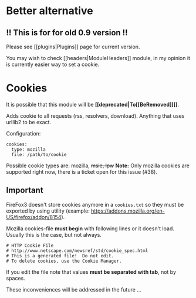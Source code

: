 # Better alternative

## !! This is for for old 0.9 version !!

Please see [[plugins|Plugins]] page for current version.

You may wish to check [[headers|ModuleHeaders]] module, in my opinion it is currently easier way to set a cookie.

# Cookies

It is possible that this module will be **[[deprecated|To[[BeRemoved]]]]**.

Adds cookie to all requests (rss, resolvers, download). Anything that uses urllib2 to be exact.

Configuration:


    cookies:
      type: mozilla
      file: /path/to/cookie


Possible cookie types are: mozilla, ~~msie, lpw~~
**Note:** Only mozilla cookies are supported right now, there is a ticket open for this issue (#38).

## Important

FireFox3 doesn't store cookies anymore in a `cookies.txt` so they must be exported by using utility (example: https://addons.mozilla.org/en-US/firefox/addon/8154).

Mozilla cookies-file **must begin** with following lines or it doesn't load. Usually this is the case, but not always.


    # HTTP Cookie File
    # http://www.netscape.com/newsref/std/cookie_spec.html
    # This is a generated file!  Do not edit.
    # To delete cookies, use the Cookie Manager.


If you edit the file note that values **must be separated with tab**, not by spaces.

These inconveniences will be addressed in the future ...
